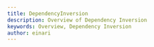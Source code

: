 ```yaml
---
title: DependencyInversion
description: Overview of Dependency Inversion
keywords: Overview, Dependency Inversion
author: einari
---
```

